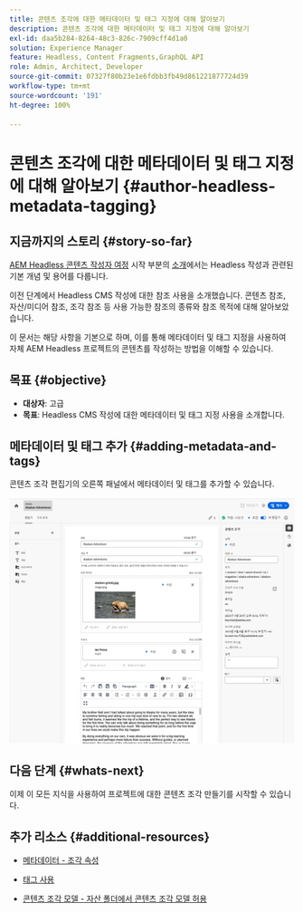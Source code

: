```yaml
---
title: 콘텐츠 조각에 대한 메타데이터 및 태그 지정에 대해 알아보기
description: 콘텐츠 조각에 대한 메타데이터 및 태그 지정에 대해 알아보기
exl-id: daa5b284-8264-48c3-826c-7909cff4d1a0
solution: Experience Manager
feature: Headless, Content Fragments,GraphQL API
role: Admin, Architect, Developer
source-git-commit: 07327f80b23e1e6fdbb3fb49d861221877724d39
workflow-type: tm+mt
source-wordcount: '191'
ht-degree: 100%

---
```


# 콘텐츠 조각에 대한 메타데이터 및 태그 지정에 대해 알아보기 {#author-headless-metadata-tagging}

## 지금까지의 스토리 {#story-so-far}

[AEM Headless 콘텐츠 작성자 여정](overview.md) 시작 부분의 [소개](introduction.md)에서는 Headless 작성과 관련된 기본 개념 및 용어를 다룹니다.

이전 단계에서 Headless CMS 작성에 대한 참조 사용을 소개했습니다. 콘텐츠 참조, 자산/미디어 참조, 조각 참조 등 사용 가능한 참조의 종류와 참조 목적에 대해 알아보았습니다.

이 문서는 해당 사항을 기본으로 하며, 이를 통해 메타데이터 및 태그 지정을 사용하여 자체 AEM Headless 프로젝트의 콘텐츠를 작성하는 방법을 이해할 수 있습니다.

## 목표 {#objective}

* **대상자**: 고급
* **목표**: Headless CMS 작성에 대한 메타데이터 및 태그 지정 사용을 소개합니다.

## 메타데이터 및 태그 추가 {#adding-metadata-and-tags}

콘텐츠 조각 편집기의 오른쪽 패널에서 메타데이터 및 태그를 추가할 수 있습니다.

![콘텐츠 조각 편집기 - Alaska Spirits](/help/sites-cloud/administering/content-fragments/assets/cf-authoring-overview.png)

## 다음 단계 {#whats-next}

이제 이 모든 지식을 사용하여 프로젝트에 대한 콘텐츠 조각 만들기를 시작할 수 있습니다.

## 추가 리소스 {#additional-resources}

* [메타데이터 - 조각 속성](/help/sites-cloud/administering/content-fragments/authoring.md#view-properties-tags)

* [태그 사용](/help/sites-cloud/authoring/sites-console/tags.md)

* [콘텐츠 조각 모델 - 자산 폴더에서 콘텐츠 조각 모델 허용](/help/sites-cloud/administering/content-fragments/managing-content-fragment-models.md#allowing-content-fragment-models-assets-folder)
